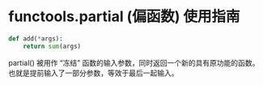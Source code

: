 # functools.partial (偏函数) 使用指南

```python
def add(*args):
    return sum(args)
```





partial() 被用作 “冻结” 函数的输入参数，同时返回一个新的具有原功能的函数。也就是提前输入了一部分参数，等效于最后一起输入。